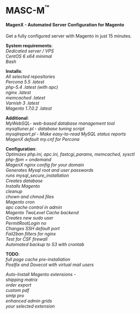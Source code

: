 MASC-M<sup>™</sup>
======

#### MagenX - Automated Server Configuration for Magento
Get a fully configured server with Magento in just 15 minutes.

**System requirements**:<br/>
*Dedicated server / VPS*<br/>
*CentOS 6 x64 minimal*<br/>
*Bash*<br/>

**Installs**:<br/>
*All selected repositories*<br/>
*Percona 5.5 .latest*<br/>
*php-5.4 .latest (with apc)*<br/>
*nginx .latest*<br/>
*memcached .latest*<br/>
*Varnish 3 .latest*<br/>
*Magento 1.7.0.2 .latest*<br/>

**Additional**:<br/>
*MyWebSQL- web-based database management tool*<br/>
*mysqltuner.pl - database tuning script*<br/>
*mysqlreport.pl - Make easy-to-read MySQL status reports*<br/>
*MagenX default my.cnf for Percona*<br/>

**Configuration**:<br/>
*Optimizes php.ini, apc.ini, fastcgi_params, memcached, sysctl*<br/>
*php-fpm = ondemand*<br/>
*MagenX nginx config for your domain*<br/>
*Generates Mysql root and user passwords*<br/>
*runs mysql_secure_installation*<br/>
*Creates database*<br/>
*Installs Magento*<br/>
*cleanup*<br/>
*chown and chmod files*<br/>
*Magento cron*<br/>
*apc cache control in admin*<br/>
*Magento TwoLevel Cache backend*<br/>
*Creates new sudo user*<br/>
*PermitRootLogin no*<br/>
*Changes SSH default port*<br/>
*Fail2ban filters for nginx*<br/>
*Test for CSF firewall*<br/>
*Automated backup to S3 with crontab*<br/>

**TODO**:<br/>
*full page cache pre-installation*<br/>
*Postfix and Dovecot with virtual mail users*<br/>

*Auto-Install Magento extensions -*<br/>
*shipping matrix*<br/>
*order export*<br/>
*custom pdf*<br/>
*smtp pro*<br/>
*enhanced admin grids*<br/>
*your selected extension*<br/>
 
